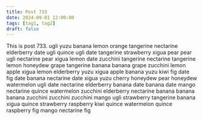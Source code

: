 ```yaml
---
title: Post 733
date: 2024-09-01 12:00:00
tags: [tag1, tag2]
draft: false
---
```

This is post 733.
ugli
yuzu
banana
lemon
orange
tangerine
nectarine
elderberry
date
ugli
quince
ugli
date
tangerine
strawberry
xigua
pear
pear
ugli
nectarine
pear
xigua
lemon
date
zucchini
tangerine
nectarine
tangerine
lemon
honeydew
grape
tangerine
banana
banana
grape
zucchini
lemon
apple
xigua
lemon
elderberry
yuzu
xigua
apple
banana
yuzu
kiwi
fig
date
fig
date
banana
nectarine
date
xigua
yuzu
cherry
honeydew
pear
honeydew
watermelon
ugli
date
nectarine
elderberry
banana
date
banana
date
mango
nectarine
quince
watermelon
zucchini
elderberry
nectarine
banana
banana
banana
zucchini
zucchini
zucchini
mango
ugli
strawberry
tangerine
banana
xigua
quince
strawberry
raspberry
kiwi
quince
watermelon
quince
raspberry
fig
mango
nectarine
fig
